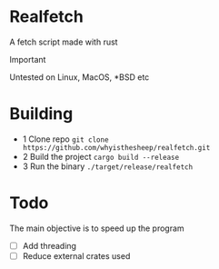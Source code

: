 # Realfetch
A fetch script made with rust

> [!IMPORTANT]
> Untested on Linux, MacOS, *BSD etc

# Building
- 1 Clone repo `git clone https://github.com/whyisthesheep/realfetch.git`
- 2 Build the project `cargo build --release`
- 3 Run the binary `./target/release/realfetch`

# Todo
The main objective is to speed up the program
- [ ] Add threading
- [ ] Reduce external crates used
